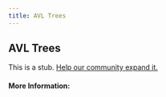 ```yaml
---
title: AVL Trees
---
```


## AVL Trees

This is a stub. [Help our community expand it.](https://github.com/freeCodeCamp/guide-articles/tree/master/articles/Computer-Science/Algorithms/AVL-Trees/index.md)

<!-- The article goes here, in GitHub-flavored Markdown. Feel free to add YouTube videos, images, and CodePen/JSBin embeds  -->

#### More Information:
<!-- Please add any articles you think might be helpful to read before writing the article -->


